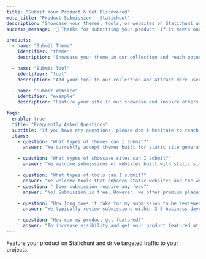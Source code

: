 ```yaml
---
title: "Submit Your Product & Get Discovered"
meta_title: "Product Submission - Statichunt"
description: "Showcase your themes, tools, or websites on Statichunt and connect with a passionate community of developers and designers. Submit now!"
success_message: "🙏 Thanks for submitting your product! If it meets our criteria, it will be added to soon. Keep an eye on Statichunt."

products:
  - name: "Submit Theme"
    identifier: "theme"
    description: "Showcase your theme in our collection and reach potential users."

  - name: "Submit Tool"
    identifier: "tool"
    description: "Add your tool to our collection and attract more users who need solutions like yours."

  - name: "Submit Website"
    identifier: "example"
    description: "Feature your site in our showcase and inspire others with your work."

faqs:
  enable: true
  title: "Frequently Asked Questions"
  subtitle: "If you have any questions, please don't hesitate to reach out to us."
  items:
    - question: "What types of themes can I submit?"
      answer: "We currently accept themes built for static site generators (e.g., Astro, Hugo, Nextjs, Jekyll) and themes built for Framer and Webflow."

    - question: "What types of showcase sites can I submit?"
      answer: "We welcome submissions of websites built with static site generators (e.g., Astro, Hugo, Nextjs, Jekyll) and sites built with Framer and Webflow. Please note that we are not currently accepting themes or showcase websites built with traditional CMS platforms like WordPress."

    - question: "What types of tools can I submit?"
      answer: "We welcome tools that enhance static websites and the workflows around them. This includes tools for Headless CMS, hosting, forms, search, and other helper utilities.  Make sure your tool is relevant to static site generators or visual website builders like Framer and Webflow."
    - question: " Does submission require any fees?"
      answer: "No! Submission is free. However, we offer premium placement options for better visibility."

    - question: "How long does it take for my submission to be reviewed?"
      answer: "We typically review submissions within 3-5 business days."

    - question: "How can my product get featured?"
      answer: "To increase visibility and get your product featured at the top of our listings, consider becoming a sponsor. Check out our [become a sponsor](/become-a-sponsor) page for more details on premium placements."
---
```


Feature your product on Statichunt and drive targeted traffic to your projects. 
